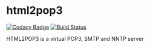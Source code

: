 # html2pop3

[![Codacy Badge](https://api.codacy.com/project/badge/Grade/0ab2f441777d4160bfc2f6829bdcfc8c)](https://www.codacy.com/app/matteobaccan/html2pop3?utm_source=github.com&amp;utm_medium=referral&amp;utm_content=matteobaccan/html2pop3&amp;utm_campaign=Badge_Grade)
[![Build Status](https://travis-ci.org/matteobaccan/html2pop3.svg?branch=master)](https://travis-ci.org/matteobaccan/html2pop3)

HTML2POP3 is a virtual POP3, SMTP and NNTP server

